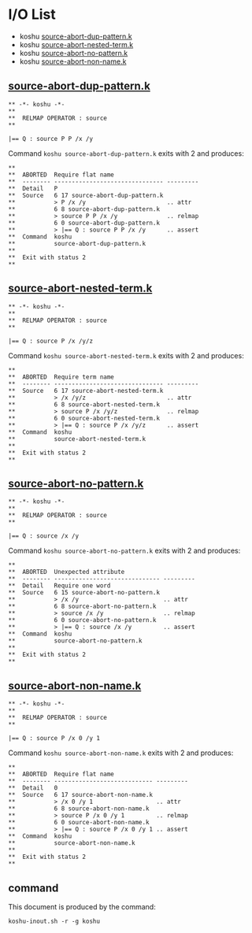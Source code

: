 # I/O List

- koshu [source-abort-dup-pattern.k](#source-abort-dup-patternk)
- koshu [source-abort-nested-term.k](#source-abort-nested-termk)
- koshu [source-abort-no-pattern.k](#source-abort-no-patternk)
- koshu [source-abort-non-name.k](#source-abort-non-namek)



## [source-abort-dup-pattern.k](source-abort-dup-pattern.k)

```
** -*- koshu -*-
**
**  RELMAP OPERATOR : source
**

|== Q : source P P /x /y
```

Command `koshu source-abort-dup-pattern.k` exits with 2 and produces:

```
**
**  ABORTED  Require flat name
**  -------- ------------------------------- ---------
**  Detail   P
**  Source   6 17 source-abort-dup-pattern.k
**           > P /x /y                       .. attr
**           6 8 source-abort-dup-pattern.k
**           > source P P /x /y              .. relmap
**           6 0 source-abort-dup-pattern.k
**           > |== Q : source P P /x /y      .. assert
**  Command  koshu
**           source-abort-dup-pattern.k
**
**  Exit with status 2
**
```



## [source-abort-nested-term.k](source-abort-nested-term.k)

```
** -*- koshu -*-
**
**  RELMAP OPERATOR : source
**

|== Q : source P /x /y/z
```

Command `koshu source-abort-nested-term.k` exits with 2 and produces:

```
**
**  ABORTED  Require term name
**  -------- ------------------------------- ---------
**  Source   6 17 source-abort-nested-term.k
**           > /x /y/z                       .. attr
**           6 8 source-abort-nested-term.k
**           > source P /x /y/z              .. relmap
**           6 0 source-abort-nested-term.k
**           > |== Q : source P /x /y/z      .. assert
**  Command  koshu
**           source-abort-nested-term.k
**
**  Exit with status 2
**
```



## [source-abort-no-pattern.k](source-abort-no-pattern.k)

```
** -*- koshu -*-
**
**  RELMAP OPERATOR : source
**

|== Q : source /x /y
```

Command `koshu source-abort-no-pattern.k` exits with 2 and produces:

```
**
**  ABORTED  Unexpected attribute
**  -------- ------------------------------ ---------
**  Detail   Require one word
**  Source   6 15 source-abort-no-pattern.k
**           > /x /y                        .. attr
**           6 8 source-abort-no-pattern.k
**           > source /x /y                 .. relmap
**           6 0 source-abort-no-pattern.k
**           > |== Q : source /x /y         .. assert
**  Command  koshu
**           source-abort-no-pattern.k
**
**  Exit with status 2
**
```



## [source-abort-non-name.k](source-abort-non-name.k)

```
** -*- koshu -*-
**
**  RELMAP OPERATOR : source
**

|== Q : source P /x 0 /y 1
```

Command `koshu source-abort-non-name.k` exits with 2 and produces:

```
**
**  ABORTED  Require flat name
**  -------- ---------------------------- ---------
**  Detail   0
**  Source   6 17 source-abort-non-name.k
**           > /x 0 /y 1                  .. attr
**           6 8 source-abort-non-name.k
**           > source P /x 0 /y 1         .. relmap
**           6 0 source-abort-non-name.k
**           > |== Q : source P /x 0 /y 1 .. assert
**  Command  koshu
**           source-abort-non-name.k
**
**  Exit with status 2
**
```



## command

This document is produced by the command:

```
koshu-inout.sh -r -g koshu
```
